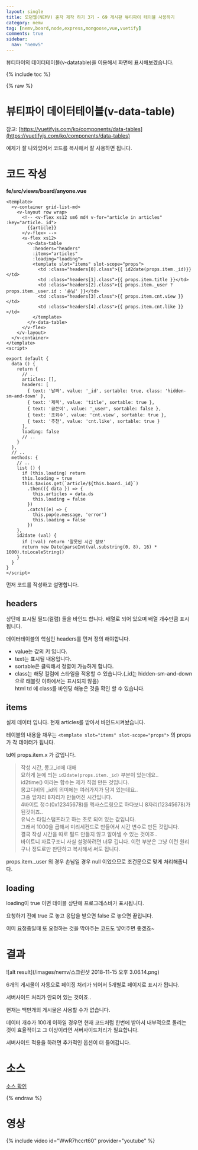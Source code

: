 ```yaml
---
layout: single
title: 모던웹(NEMV) 혼자 제작 하기 3기 - 69 게시판 뷰티파이 테이블 사용하기
category: nemv
tag: [nemv,board,node,express,mongoose,vue,vuetify]
comments: true
sidebar:
  nav: "nemv5"
---
```


뷰티파이의 데이터테이블(v-datatable)을 이용해서 화면에 표시해보겠습니다.

{% include toc %}

{% raw %}

# 뷰티파이 데이터테이블(v-data-table)

참고: [https://vuetifyjs.com/ko/components/data-tables](https://vuetifyjs.com/ko/components/data-tables)

예제가 잘 나와있어서 코드를 복사해서 잘 사용하면 됩니다.

# 코드 작성

**fe/src/views/board/anyone.vue**  
```vue
<template>
  <v-container grid-list-md>
    <v-layout row wrap>
      <!-- <v-flex xs12 sm6 md4 v-for="article in articles" :key="article._id">
        {{article}}
      </v-flex> -->
      <v-flex xs12>
        <v-data-table
          :headers="headers"
          :items="articles"
          :loading="loading">
          <template slot="items" slot-scope="props">
            <td :class="headers[0].class">{{ id2date(props.item._id)}}</td>
            <td :class="headers[1].class">{{ props.item.title }}</td>
            <td :class="headers[2].class">{{ props.item._user ? props.item._user.id : '손님' }}</td>
            <td :class="headers[3].class">{{ props.item.cnt.view }}</td>
            <td :class="headers[4].class">{{ props.item.cnt.like }}</td>
          </template>
        </v-data-table>
      </v-flex>
    </v-layout>
  </v-container>
</template>
<script>

export default {
  data () {
    return {
      // ..
      articles: [],
      headers: [
        { text: '날짜', value: '_id', sortable: true, class: 'hidden-sm-and-down' },
        { text: '제목', value: 'title', sortable: true },
        { text: '글쓴이', value: '_user', sortable: false },
        { text: '조회수', value: 'cnt.view', sortable: true },
        { text: '추천', value: 'cnt.like', sortable: true }
      ],
      loading: false
      // ..
    }
  },
  // ..
  methods: {
    // ..
    list () {
      if (this.loading) return
      this.loading = true
      this.$axios.get(`article/${this.board._id}`)
        .then(({ data }) => {
          this.articles = data.ds
          this.loading = false
        })
        .catch((e) => {
          this.pop(e.message, 'error')
          this.loading = false
        })
    },
    id2date (val) {
      if (!val) return '잘못된 시간 정보'
      return new Date(parseInt(val.substring(0, 8), 16) * 1000).toLocaleString()
    }
  }
}
</script>
```

먼저 코드를 작성하고 설명합니다.

## headers

상단에 표시될 필드(컬럼) 들을 바인드 합니다. 배열로 되어 있으며 배열 개수만큼 표시됩니다.

데이터테이블의 핵심인 headers를 먼저 정의 해야합니다.

- value는 값의 키 입니다.
- text는 표시될 내용입니다.
- sortable은 클릭해서 정렬이 가능하게 합니다.
- class는 해당 컬럼에 스타일을 적용할 수 있습니다.(_id는 hidden-sm-and-down으로 태블릿 이하에서는 표시되지 않음)  
html td 에 class를 바인딩 해놓은 것을 확인 할 수 있습니다.

## items

실제 데이터 입니다. 현재 articles를 받아서 바인드시켜놨습니다.

테이블의 내용을 채우는 ```<template slot="items" slot-scope="props">``` 의 props가 각 데이터가 됩니다.

td에 props.item.x 가 값입니다.

> 작성 시간, 몽고_id에 대해  
묘하게 눈에 띄는 ```id2date(props.item._id)``` 부분이 있는데요..  
id2time() 이라는 함수는 제가 직접 만든 것입니다.  
몽고디비의 _id의 의미에는 여러가지가 담겨 있는데요..  
그중 앞자리 8자리가 만들어진 시간입니다.  
4바이트 정수(0x12345678)를 헥사스트링으로 하다보니 8자리(12345678)가 된것이죠..  
유닉스 타임스탬프라고 하는 초로 되어 있는 값입니다.  
그래서 1000을 곱해서 미리세컨드로 만들어서 시간 변수로 만든 것입니다.  
결국 작성 시간을 따로 필드 만들지 않고 알아낼 수 있는 것이죠..  
바이트니 자료구조니 사실 설명하려면 너무 깁니다. 이런 부분은 그냥 이런 원리구나 정도로만 판단하고 복사해서 써도 됩니다.

props.item._user 의 경우 손님일 경우 null 이었으므로 조건문으로 맞게 처리해줍니다.

## loading

loading이 true 이면 테이블 상단에 프로그레스바가 표시됩니다.

요청하기 전에 true 로 놓고 응답을 받으면 false 로 놓으면 끝입니다.

이미 요청중일때 또 요청하는 것을 막아주는 코드도 넣어주면 좋겠죠~

# 결과

![alt result](/images/nemv/스크린샷 2018-11-15 오후 3.06.14.png)

6개의 게시물이 자동으로 페이징 처리가 되어서 5개별로 페이지로 표시가 됩니다.

서버사이드 처리가 안되어 있는 것이죠..

현재는 백만개의 게시물은 사용할 수가 없습니다.

데이터 개수가 100개 이하일 경우면 현재 코드처럼 한번에 받아서 내부적으로 돌리는 것이 효율적이고 그 이상이라면 서버사이드처리가 필요합니다. 

서버사이드 적용을 하려면 추가적인 옵션이 더 들어갑니다.

# 소스

[소스 확인](https://github.com/fkkmemi/nemv3/commit/9a62dd478b39f8d3a92abd3c5d504e363970739f)

{% endraw %}

# 영상

{% include video id="WwR7hccrt60" provider="youtube" %}

